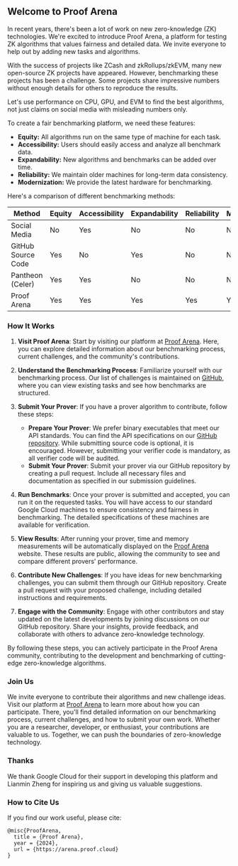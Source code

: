 
## Welcome to Proof Arena

In recent years, there's been a lot of work on new zero-knowledge (ZK) technologies. We're excited to introduce Proof Arena, a platform for testing ZK algorithms that values fairness and detailed data. We invite everyone to help out by adding new tasks and algorithms. 

With the success of projects like ZCash and zkRollups/zkEVM, many new open-source ZK projects have appeared. However, benchmarking these projects has been a challenge. Some projects share impressive numbers without enough details for others to reproduce the results.

Let's use performance on CPU, GPU, and EVM to find the best algorithms, not just claims on social media with misleading numbers only.

To create a fair benchmarking platform, we need these features:
- **Equity:** All algorithms run on the same type of machine for each task.
- **Accessibility:** Users should easily access and analyze all benchmark data.
- **Expandability:** New algorithms and benchmarks can be added over time.
- **Reliability:** We maintain older machines for long-term data consistency.
- **Modernization:** We provide the latest hardware for benchmarking.

Here's a comparison of different benchmarking methods:

| Method             | Equity | Accessibility | Expandability | Reliability | Modernization |
| ------------------ | ------ | ------------- | ------------- | ----------- | ------------- |
| Social Media       | No     | Yes           | No            | No          | No            |
| GitHub Source Code | Yes    | No            | Yes           | No          | No            |
| Pantheon (Celer)   | Yes    | Yes           | No            | No          | No            |
| Proof Arena        | Yes    | Yes           | Yes           | Yes         | Yes           |

### How It Works

1. **Visit Proof Arena**: Start by visiting our platform at [Proof Arena](https://arena.proof.cloud). Here, you can explore detailed information about our benchmarking process, current challenges, and the community's contributions.

2. **Understand the Benchmarking Process**: Familiarize yourself with our benchmarking process. Our list of challenges is maintained on [GitHub](https://github.com/PolyhedraZK/ProofArena), where you can view existing tasks and see how benchmarks are structured.

3. **Submit Your Prover**: If you have a prover algorithm to contribute, follow these steps:
   - **Prepare Your Prover**: We prefer binary executables that meet our API standards. You can find the API specifications on our [GitHub repository](https://github.com/PolyhedraZK/ProofArena). While submitting source code is optional, it is encouraged. However, submitting your verifier code is mandatory, as all verifier code will be audited.
   - **Submit Your Prover**: Submit your prover via our GitHub repository by creating a pull request. Include all necessary files and documentation as specified in our submission guidelines.

4. **Run Benchmarks**: Once your prover is submitted and accepted, you can run it on the requested tasks. You will have access to our standard Google Cloud machines to ensure consistency and fairness in benchmarking. The detailed specifications of these machines are available for verification.

5. **View Results**: After running your prover, time and memory measurements will be automatically displayed on the [Proof Arena](https://arena.proof.cloud) website. These results are public, allowing the community to see and compare different provers' performance.

6. **Contribute New Challenges**: If you have ideas for new benchmarking challenges, you can submit them through our GitHub repository. Create a pull request with your proposed challenge, including detailed instructions and requirements.

7. **Engage with the Community**: Engage with other contributors and stay updated on the latest developments by joining discussions on our GitHub repository. Share your insights, provide feedback, and collaborate with others to advance zero-knowledge technology.

By following these steps, you can actively participate in the Proof Arena community, contributing to the development and benchmarking of cutting-edge zero-knowledge algorithms.

### Join Us

We invite everyone to contribute their algorithms and new challenge ideas. Visit our platform at [Proof Arena](https://arena.proof.cloud) to learn more about how you can participate. There, you'll find detailed information on our benchmarking process, current challenges, and how to submit your own work. Whether you are a researcher, developer, or enthusiast, your contributions are valuable to us. Together, we can push the boundaries of zero-knowledge technology.

### Thanks

We thank Google Cloud for their support in developing this platform and Lianmin Zheng for inspiring us and giving us valuable suggestions.

### How to Cite Us

If you find our work useful, please cite:
```
@misc{ProofArena,
  title = {Proof Arena},
  year = {2024},
  url = {https://arena.proof.cloud}
}
```
